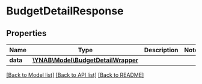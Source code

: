 # BudgetDetailResponse

## Properties
Name | Type | Description | Notes
------------ | ------------- | ------------- | -------------
**data** | [**\YNAB\Model\BudgetDetailWrapper**](BudgetDetailWrapper.md) |  | 

[[Back to Model list]](../README.md#documentation-for-models) [[Back to API list]](../README.md#documentation-for-api-endpoints) [[Back to README]](../README.md)


